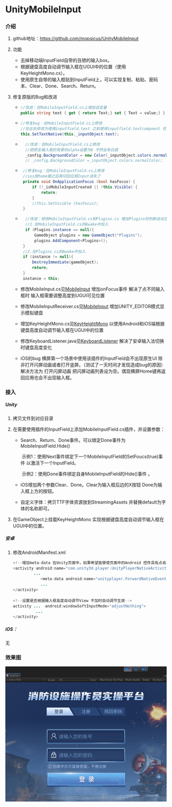 # UnityMobileInput

### 介绍

1. github地址：https://github.com/mopsicus/UnityMobileInput

2. 功能
   - 去掉移动端InputField自带的丑陋的输入box。
   - 根据键盘高度自动调节输入框在UGUI中的位置（使用KeyHeightMono.cs）。
   - 使用原生自带的输入框贴到InputField上，可以实现复制、粘贴、密码本、Clear、Done、Search、Return。
   
3. 修复原版的Bug和改进

   + ```c#
     //改进：在MobileInputField.cs上增加该变量
     public string text { get { return Text;} set { Text = value;} }
     ```
     
   + ```c#
     //修复bug：在MobileInputField.cs上修改
     //在此处修改为使用inputfield.text 之前使用inputfield.textcompoent 在密码类型的inputfield上 会出现bug
     this.SetTextNative(this._inputObject.text);
     ```
     
   + ```c#
       //改进：在MobileInputField.cs上修改
       //把原生输入框的背景的alpha设置为0 不然会有白底
       _config.BackgroundColor = new Color(_inputObject.colors.normalColor.r, _inputObject.colors.normalColor.g, _inputObject.colors.normalColor.b, 0);
       // _config.BackgroundColor =_inputObject.colors.normalColor;
       ```
       
    + ```c#
       //修复bug：在MobileInputField.cs上修改 
       //ios按home键之后再切回应用Input消失了
       private void OnApplicationFocus (bool hasFocus) {
           if (!_isMobileInputCreated || !this.Visible) {
               return;
           }
           //this.SetVisible (hasFocus);
       }
       ```
    + ```c#
    	//改进：修改MobileInputField.cs和Plugins.cs 增加Plugins的判断自动生成Plugins 无需提前挂载Plugins脚本
        //1.在MobileInputField.cs的Awake中加入
        if (Plugins.instance == null){
            GameObject plugins = new GameObject("Plugins");
            plugins.AddComponent<Plugins>();
       }
       //2.在Plugins.cs的Awake中加入
       if (instance != null){
           DestroyImmediate(gameObject);
           return;
       }
       instance = this;
       ```
   + 修改MobileInput.cs见[MobileInput](https://github.com/yoyohan1/Unity_MobileInput/blob/master/UnityMobileInput/Scripts/MobileInput.cs)  增加onFocus事件 解决了点不同输入框时 输入框需要调整高度到UGUI可见位置
   
   + 修改MobileInputReceiver.cs见[MobileInput](https://github.com/yoyohan1/Unity_MobileInput/blob/master/UnityMobileInput/Scripts/MobileInput.cs) 增加UNITY_EDITOR模式显示模拟键盘
   
   + 增加KeyHeightMono.cs见[KeyHeightMono](https://github.com/yoyohan1/Unity_MobileInput/blob/master/UnityMobileInput/Scripts/KeyHeightMono.cs) 以使用Android和iOS端根据键盘高度自动调节输入框在UGUI中的位置
   
   + 修改KeyboardListener.java见[KeyboardListener](https://github.com/yoyohan1/Unity_MobileInput/blob/master/AndroidJar_MobileInput/mobileinput/src/main/java/ru/mopsicus/mobileinput/KeyboardListener.java) 解决了安卓输入法切换时键盘高度变化
   
   + iOS的bug 横屏第一个场景中使用该插件的InputField会不出现原生UI 除非打开闪屏动画或者打开竖屏。（测试了一天时间才发现造成bug的原因）解决方法为 打开闪屏动画 把闪屏动画列表设为空。偶现横屏Home键再返回应用也会不出现输入框。
### 接入

##### Unity

1. 拷贝文件到对应目录

3. 在需要使用插件的InputField上添加MobileInputField.cs插件，并设置参数：

   + Search、Return、Done事件。可以绑定Done事件为MobileInputField.Hide()

     ​	示例1：使用Next事件绑定下一个MobileInputField的SetFoucs(true)事件 以激活下一个InputField。 

     ​	示例2：使用Done事件绑定自身MobileInputField的Hide()事件 。

   + iOS增加两个参数Clear、Done。Clear为输入框后边的X按钮 Done为输入框上方的按钮。

   + 自定义字体：拷贝TTF字体资源放到StreamingAssets  并替换default为字体的名称即可。
   
4. 在GameObject上挂载KeyHeightMono 实现根据键盘高度自动调节输入框在UGUI中的位置。

##### 安卓

1. 修改AndroidManifest.xml

   ```java
   <!--增加meta-data 在Unity页面中，如果希望能够使页面中的Android 控件具有点击事件，需要增加meta-data，值需设置为true-->
   <activity android:name="com.unity3d.player.UnityPlayerNativeActivity" android:label="@string/app_name"
       		...
               <meta-data android:name="unityplayer.ForwardNativeEventsToDalvik" android:value="true" />
               ...
   </activity>
                   
   <!--设置是否根据输入框高度自动调节View 不加时自动调节生效-->   
   activity ...  android:windowSoftInputMode="adjustNothing">
   			 ...
   </activity>           
   ```


##### iOS：

无

### 效果图

![image](https://github.com/yoyohan1/Unity_MobileInput/blob/master/UnityMobileInput/%E7%A7%BB%E5%8A%A8%E7%AB%AFInputField%E6%BC%94%E7%A4%BA.gif)

